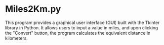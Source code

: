 # Miles2Km.py
This program provides a graphical user interface (GUI) built with the Tkinter library in Python. It allows users to input a value in miles, and upon clicking the "Convert" button, the program calculates the equivalent distance in kilometers.
